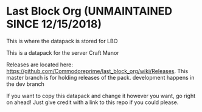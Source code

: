 # Last Block Org (UNMAINTAINED SINCE 12/15/2018)
This is where the datapack is stored for LBO

This is a datapack for the server Craft Manor

Releases are located here: https://github.com/Commodoreprime/last_block_org/wiki/Releases.
This master branch is for holding releases of the pack. development happens in the dev branch

If you want to copy this datapack and change it however you want, go right on ahead! Just give credit with a link to this repo if you could please.
